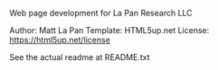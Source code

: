 Web page development for La Pan Research LLC

Author: Matt La Pan
Template: HTML5up.net
License: https://html5up.net/license

See the actual readme at README.txt
